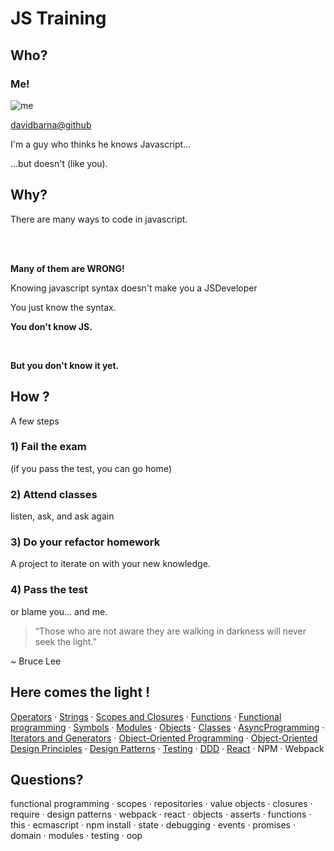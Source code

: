 # JS Training

<!--section-->

## Who?

<!--slide-->

### Me!

![me](/images/avatar.jpg)

[davidbarna@github](https://github.com/davidbarna)

I'm a guy who thinks he knows Javascript...

...but doesn't (like you).

<!--section-->

## Why?

<!--slide-->

There are many ways to code in javascript.

<br /><br />

**Many of them are WRONG!**

<!--slide-->

Knowing javascript syntax doesn't make you a JSDeveloper

You just know the syntax.

<!--slide-->

**You don't know JS.**

<br />

**But you don't know it yet.**

<!--section-->

## How ?

<!--slide-->

A few steps

<!--slide-->

### 1) Fail the exam

(if you pass the test, you can go home)

<!--slide-->

### 2) Attend classes

listen, ask, and ask again

<!--slide-->

### 3) Do your refactor homework

A project to iterate on with your new knowledge.

<!--slide-->

### 4) Pass the test

or blame you... and me.

<!--section-->

> “Those who are not aware they are walking in darkness will never seek the light.”

~ Bruce Lee

<!--slide-->

## Here comes the light !

[Operators](md/Operators.md) · [Strings](md/Strings.md) · [Scopes and Closures](md/ScopesAndClosures.md) · [Functions](md/Functions.md) · [Functional programming](md/FunctionalProgramming.md) · [Symbols](md/Symbols.md) · [Modules](md/Modules.md) · [Objects](md/Objects.md) · [Classes](md/Classes.md) · [AsyncProgramming](md/AsyncProgramming.md) · [Iterators and Generators](md/IteratorsAndGenerators.md) · [Object-Oriented Programming](md/ObjectOrientedProgramming.md) · [Object-Oriented Design Principles](md/ObjectOrientedDesignPrinciples.md) · [Design Patterns](md/DesignPatterns.md) · [Testing](md/Testing.md) · [DDD](md/DomainDrivenDesign.md) · [React](md/React.md) · NPM · Webpack

<!--section-->

## Questions?

functional programming · scopes · repositories · value objects · closures · require · design patterns · webpack · react · objects · asserts · functions · this · ecmascript · npm install · state · debugging · events · promises · domain · modules · testing · oop
